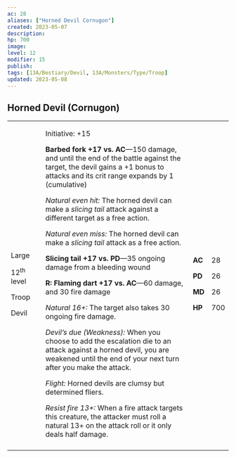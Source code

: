 ```yaml
---
ac: 28
aliases: ["Horned Devil Cornugon"]
created: 2023-05-07
description: 
hp: 700
image: 
level: 12
modifier: 15
publish: 
tags: [13A/Bestiary/Devil, 13A/Monsters/Type/Troop]
updated: 2023-05-08
---
```


## Horned Devil (Cornugon)

<table>
<colgroup>
<col style="width: 16%" />
<col style="width: 71%" />
<col style="width: 5%" />
<col style="width: 6%" />
</colgroup>
<tbody>
<tr class="odd">
<td><p>Large</p>
<p>12<sup>th</sup> level</p>
<p>Troop</p>
<p>Devil</p></td>
<td><p>Initiative: +15</p>
<p><strong>Barbed fork +17 vs. AC</strong>—150 damage, and until the end
of the battle against the target, the devil gains a +1 bonus to attacks
and its crit range expands by 1 (cumulative)</p>
<p><em>Natural even hit:</em> The horned devil can make a <em>slicing
tail</em> attack against a different target as a free action.</p>
<p><em>Natural even miss:</em> The horned devil can make a <em>slicing
tail</em> attack as a free action.</p>
<p><strong>Slicing tail +17 vs. PD</strong>—35 ongoing damage from a
bleeding wound</p>
<p><strong>R: Flaming dart +17 vs. AC</strong>—60 damage, and 30 fire
damage</p>
<p><em>Natural 16+:</em> The target also takes 30 ongoing fire
damage.</p>
<p><em>Devil’s due (Weakness):</em> When you choose to add the
escalation die to an attack against a horned devil, you are weakened
until the end of your next turn after you make the attack.</p>
<p><em>Flight:</em> Horned devils are clumsy but determined fliers.</p>
<p><em>Resist fire 13+:</em> When a fire attack targets this creature,
the attacker must roll a natural 13+ on the attack roll or it only deals
half damage.</p></td>
<td><p><strong>AC</strong></p>
<p><strong>PD</strong></p>
<p><strong>MD</strong></p>
<p><strong>HP</strong></p></td>
<td><p>28</p>
<p>26</p>
<p>26</p>
<p>700</p></td>
</tr>
<tr class="even">
<td></td>
<td></td>
<td></td>
<td></td>
</tr>
</tbody>
</table>
